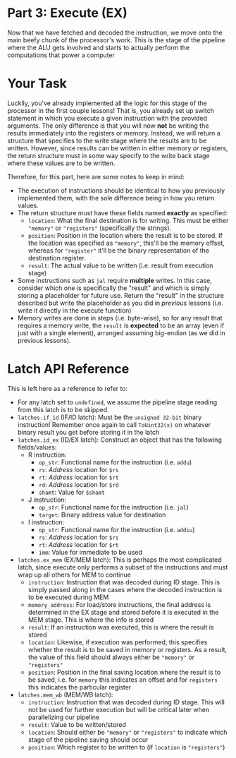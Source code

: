 # Part 3: Execute (EX)
Now that we have fetched and decoded the instruction, we move onto the main beefy
chunk of the processor's work. This is the stage of the pipeline where the ALU gets
involved and starts to actually perform the computations that power a computer

# Your Task
Luckily, you've already implemented all the logic for this stage of the processor in the 
first couple lessons! That is, you already set up switch statement in which you execute a given instruction with the provided arguments. The only difference is that you will now **not**
be writing the results immediately into the registers or memory. Instead, we will return
a structure that specifies to the write stage where the results are to be written. However,
since results can be written in either memory *or* registers, the return structure must in some
way specify to the write back stage where these values are to be written. 

Therefore, for this part, here are some notes to keep in mind:

- The execution of instructions should be identical to how you previously implemented them, 
with the sole difference being in how you return values.
- The return structure must have these fields named **exactly** as specified:
  - `location`: What the final destination is for writing. This must be either `"memory"` 
  or `"registers"` (specifically the strings). 
  - `position`: Position in the location where the result is to be stored. If the location was specified as `"memory"`, this'll be the memory offset, whereas for `"register"` it'll be the
  binary representation of the destination register.
  - `result`: The actual value to be written (i.e. result from execution stage)
- Some instructions such as `jal` require **multiple** writes. In this case, consider which 
one is specifically the "result" and which is simply storing a placeholder for future use. 
Return the "result" in the structure described but write the placeholder as you did in 
*previous* lessons (i.e. write it directly in the execute function)
- Memory writes are done in steps (i.e. byte-wise), so for any result that requires a memory
write, the `result` is **expected** to be an array (even if just with a single element),
arranged assuming big-endian (as we did in previous lessons).

# Latch API Reference
This is left here as a reference to refer to:

- For any latch set to `undefined`, we assume the pipeline stage reading from this latch is to be skipped. 
- `latches.if_id` (IF/ID latch): Must be the `unsigned 32-bit` binary instruction! Remember once
  again to call `ToUint32(x)` on whatever binary result you get before storing it in the latch
- `latches.id_ex` (ID/EX latch): Construct an object that has the following fields/values:
  - R instruction: 
    - `op_str`: Functional name for the instruction (i.e. `addu`)
    - `rs`: *Address* location for `$rs`
    - `rt`: *Address* location for `$rt`
    - `rd`: *Address* location for `$rd`
    - `shamt`: Value for `$shamt`
  - J instruction: 
    - `op_str`: Functional name for the instruction (i.e. `jal`)
    - `target`: Binary address value for destination
  - I instruction: 
    - `op_str`: Functional name for the instruction (i.e. `addiu`)
    - `rs`: *Address* location for `$rs`
    - `rt`: *Address* location for `$rt`
    - `imm`: Value for immediate to be used
- `latches.ex_mem` (EX/MEM latch): This is perhaps the most complicated latch, since execute
  only performs a subset of the instructions and must wrap up all others for MEM to continue
  - `instruction`: Instruction that was decoded during ID stage. This is simply passed along
  in the cases where the decoded instruction is to be executed during MEM
  - `memory_address`: For load/store instructions, the final address is determined in the EX
  stage and stored before it is executed in the MEM stage. This is where the info is stored
  - `result`: If an instruction was executed, this is where the result is stored
  - `location`: Likewise, if execution was performed, this specifies whether the result is
  to be saved in memory or registers. As a result, the value of this field should always either
  be `"memory"` or `"registers"`
  - `position`: Position in the final saving location where the result is to be saved, i.e. for
  `memory` this indicates an offset and for `registers` this indicates the particular register 
- `latches.mem_wb` (MEM/WB latch): 
  - `instruction`: Instruction that was decoded during ID stage. This will not be used for
  further execution but will be critical later when parallelizing our pipeline
  - `result`: Value to be written/stored
  - `location`: Should either be `"memory"` or `"registers"` to indicate which stage of the
  pipeline saving should occur
  - `position`: Which register to be written to (if `location` is `"registers"`)

